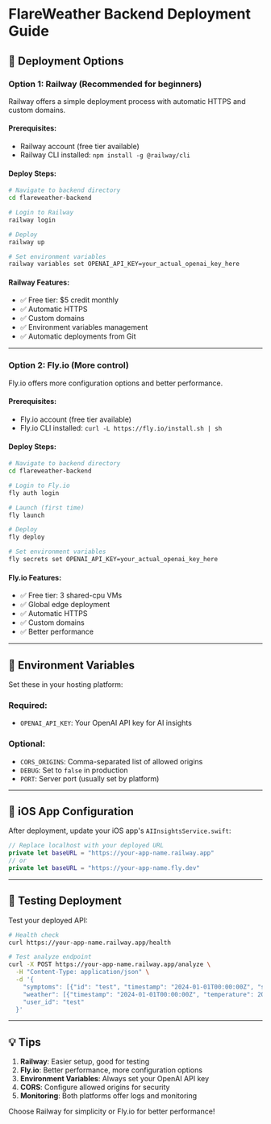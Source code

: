 # FlareWeather Backend Deployment Guide

## 🚀 Deployment Options

### Option 1: Railway (Recommended for beginners)

Railway offers a simple deployment process with automatic HTTPS and custom domains.

#### Prerequisites:
- Railway account (free tier available)
- Railway CLI installed: `npm install -g @railway/cli`

#### Deploy Steps:
```bash
# Navigate to backend directory
cd flareweather-backend

# Login to Railway
railway login

# Deploy
railway up

# Set environment variables
railway variables set OPENAI_API_KEY=your_actual_openai_key_here
```

#### Railway Features:
- ✅ Free tier: $5 credit monthly
- ✅ Automatic HTTPS
- ✅ Custom domains
- ✅ Environment variables management
- ✅ Automatic deployments from Git

---

### Option 2: Fly.io (More control)

Fly.io offers more configuration options and better performance.

#### Prerequisites:
- Fly.io account (free tier available)
- Fly.io CLI installed: `curl -L https://fly.io/install.sh | sh`

#### Deploy Steps:
```bash
# Navigate to backend directory
cd flareweather-backend

# Login to Fly.io
fly auth login

# Launch (first time)
fly launch

# Deploy
fly deploy

# Set environment variables
fly secrets set OPENAI_API_KEY=your_actual_openai_key_here
```

#### Fly.io Features:
- ✅ Free tier: 3 shared-cpu VMs
- ✅ Global edge deployment
- ✅ Automatic HTTPS
- ✅ Custom domains
- ✅ Better performance

---

## 🔧 Environment Variables

Set these in your hosting platform:

### Required:
- `OPENAI_API_KEY`: Your OpenAI API key for AI insights

### Optional:
- `CORS_ORIGINS`: Comma-separated list of allowed origins
- `DEBUG`: Set to `false` in production
- `PORT`: Server port (usually set by platform)

---

## 📱 iOS App Configuration

After deployment, update your iOS app's `AIInsightsService.swift`:

```swift
// Replace localhost with your deployed URL
private let baseURL = "https://your-app-name.railway.app"
// or
private let baseURL = "https://your-app-name.fly.dev"
```

---

## 🧪 Testing Deployment

Test your deployed API:

```bash
# Health check
curl https://your-app-name.railway.app/health

# Test analyze endpoint
curl -X POST https://your-app-name.railway.app/analyze \
  -H "Content-Type: application/json" \
  -d '{
    "symptoms": [{"id": "test", "timestamp": "2024-01-01T00:00:00Z", "symptom_type": "Headache", "severity": 5, "notes": "Test"}],
    "weather": [{"timestamp": "2024-01-01T00:00:00Z", "temperature": 20.0, "humidity": 60.0, "pressure": 1013.0, "wind": 10.0}],
    "user_id": "test"
  }'
```

---

## 💡 Tips

1. **Railway**: Easier setup, good for testing
2. **Fly.io**: Better performance, more configuration options
3. **Environment Variables**: Always set your OpenAI API key
4. **CORS**: Configure allowed origins for security
5. **Monitoring**: Both platforms offer logs and monitoring

Choose Railway for simplicity or Fly.io for better performance!
